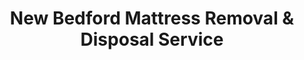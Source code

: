 ---
layout: location.njk
title: New Bedford Mattress Removal & Disposal Service
description: Whaling City mattress removal with 1M+ mattresses recycled nationwide. Next-day pickup  Skip DPW coordination - professional service for fishing families, port workers, and coastal communities throughout Bristol County.
permalink: /mattress-removal/massachusetts/new-bedford/
city: New Bedford
state: Massachusetts
stateSlug: massachusetts
tier: 2
coordinates:
  lat: 41.6362
  lng: -70.9342
pricing:
  startingPrice: 125
  single: 125
  queen: 155
  king: 180
  boxSpring: 30
neighborhoods:
  - name: Downtown New Bedford
    zipCodes: [02740]
  - name: North End
    zipCodes: [02740]
  - name: South End
    zipCodes: [02744]
  - name: West End
    zipCodes: [02746]
  - name: Waterfront Historic District
    zipCodes: [02740]
  - name: Acushnet Heights
    zipCodes: [02743]
  - name: Buttonwood Park
    zipCodes: [02740]
  - name: Clark's Point
    zipCodes: [02744]
  - name: Sassaquin
    zipCodes: [02744]
  - name: Cove Village
    zipCodes: [02746]
  - name: Hathaway
    zipCodes: [02746]
  - name: Weld Square
    zipCodes: [02746]
  - name: Riverside
    zipCodes: [02746]
  - name: Ashley
    zipCodes: [02746]
  - name: Hazelwood Park
    zipCodes: [02740]
  - name: Kempton Street
    zipCodes: [02740]
  - name: Cedar Grove
    zipCodes: [02740]
  - name: Happy Valley
    zipCodes: [02743]
  - name: Monte Park
    zipCodes: [02740]
  - name: Brooklawn Park
    zipCodes: [02740]
zipCodes: [02740, 02743, 02744, 02746]
recyclingPartners:
  - New Bedford Department of Public Works
  - Waste Management of Massachusetts
  - Republic Services New England
  - South Coast Waste Management
  - Bristol County Recycling Initiative
localRegulations: "We operate independently from municipal bulk waste collection which requires advance scheduling and preparation procedures that often conflict with fishing schedules and port operations."
nearbyCities:
  - name: Fall River
    slug: fall-river
    distance: 18
    isSuburb: false
  - name: Brockton
    slug: brockton
    distance: 35
    isSuburb: false
  - name: Boston
    slug: boston
    distance: 60
    isSuburb: false
reviews:
  count: 1,743
  featured:
    - text: "Fishing boat comes in at 4 AM, needed mattress pickup before heading back out Sunday night. Perfect timing."
      author: "Tony R."
      neighborhood: "North End"
    - text: "Historic whaling captain's house from the 1800s - steep narrow stairs, low doorways, original hardwood everywhere. Team brought extra padding and took their time with every corner. Not one scratch on 200-year-old trim work. These guys understand old New England houses."
      author: "Margaret S."
      neighborhood: "Waterfront Historic District"
    - text: "👍"
      author: "Luis"
      neighborhood: "South End"
faqs:
  - question: "Do you work with fishing and maritime schedules?"
    answer: "Yes. The working waterfront creates unique timing needs around vessel schedules, tide cycles, and port operations. We provide flexible pickup windows including early morning, evening, and weekend service to coordinate with maritime work schedules."
  - question: "How do you handle New Bedford's historic architecture and waterfront properties?"
    answer: "The mix of 19th-century whaling mansions, historic worker housing, and modern developments requires specialized handling. Our teams navigate narrow Victorian staircases in historic districts and coordinate access in waterfront neighborhoods."
  - question: "Can you coordinate with port and waterfront logistics?"
    answer: "Yes. The active fishing port creates access challenges including vessel schedules, waterfront traffic, and tide-dependent operations. We understand maritime timing demands and work efficiently around fishing industry cycles."
  - question: "What's included in your $125 starting price for New Bedford?"
    answer: "Complete mattress removal including pickup, transportation, and 100% recycling. Additional charges only for stairs ($10/flight) or extended carries over 75 feet from parking to your location."
  - question: "Do you guarantee complete recycling for New Bedford mattresses?"
    answer: "Completely guaranteed. We've processed over 1 million mattresses through certified recycling facilities. Your New Bedford mattress components become construction steel (springs), marine industry materials (foam), and textile products (fabrics) through our verified network."
  - question: "How quickly can you schedule pickup in New Bedford?"
    answer: "Next-day service available. Schedule online in 60 seconds or call (720) 263-6094. Most appointments confirmed within 24 hours, with flexible timing for fishing and maritime work schedules."
  - question: "Do you serve both historic and modern New Bedford neighborhoods?"
    answer: "Yes. From Historic District whaling mansions to modern waterfront developments, we serve every neighborhood with consistent professional service designed for this working port city."
  - question: "Can you provide Portuguese language assistance?"
    answer: "Yes. We coordinate service in Portuguese to better serve the fishing community. Clear communication is essential for scheduling around vessel operations and maritime work patterns."
schema:
  "@context": "https://schema.org"
  "@type": "LocalBusiness"
  "@name": "A Bedder World New Bedford"
  "address":
    "@type": "PostalAddress"
    "addressLocality": "New Bedford"
    "addressRegion": "Massachusetts"
    "addressCountry": "US"
  "geo":
    "@type": "GeoCoordinates"
    "latitude": 41.6362
    "longitude": -70.9342
  "telephone": "720-263-6094"
  "priceRange": "$125-$180"
  "serviceArea": "New Bedford, Massachusetts"
  "aggregateRating":
    "@type": "AggregateRating"
    "ratingValue": "4.9"
    "reviewCount": "1743"
pageContent:
  heroDescription: "Complete mattress removal with guaranteed next-day service. Professional pickup serving fishing families, port workers, and waterfront communities. Book online and skip DPW coordination."
  aboutService: |
    <p>We serve America's top-value fishing port - from commercial fishermen managing vessel schedules to families in historic neighborhoods. Fishing industry workers, port employees, and waterfront residents get pickup that eliminates city coordination requirements while working around real maritime scheduling challenges.</p>
    
    <p>Historic architecture creates unique challenges: 19th-century mansions with grand staircases, worker housing near the port with difficult access, waterfront areas where logistics require maritime knowledge. Our teams protect valuable antique woodwork while coordinating around vessel operations and tide schedules.</p>
    
    <p>Every removal includes professional handling, secure transport, and complete recycling without surprise charges. Built for a maritime community that values reliability and practical scheduling. Schedule online instantly - we handle logistics while you focus on fishing operations and waterfront life.</p>
  serviceAreasIntro: "Professional service covers all neighborhoods and districts, from historic waterfront to residential areas:"
  regulationsCompliance: "City DPW requires advance notice and preparation steps that don't align with vessel schedules or maritime work patterns. We eliminate these requirements entirely - handling pickup, transportation, and recycling without city scheduling or preparation steps. No coordinating collection dates around fishing trips or managing waterfront access for city collectors. Book online and we handle everything."
  environmentalImpact: |
    <p>This maritime community values practical environmental stewardship. Every pickup contributes to our 1+ million mattresses recycled nationwide, supporting ocean conservation while maintaining productive use of materials rather than contributing to waste.</p>
    
    <p>Our certified recycling transforms mattresses into valuable resources - steel springs support regional construction and marine infrastructure, foam serves manufacturing industries, fabric enters sustainable textile production. This benefits fishing families, port workers, and coastal residents.</p>
    
    <p>Every customer supports guaranteed recycling that maintains material productivity rather than consuming landfill space, reinforcing commitment to ocean stewardship as America's most valuable fishing port.</p>
  howItWorksScheduling: "Schedule online in 60 seconds or call (720) 263-6094. Maritime-friendly timing includes early morning, evening, and weekend appointments coordinating with fishing schedules, port operations, and tidal considerations."
  howItWorksService: "Professional teams handle waterfront challenges - navigating historic district requirements, coordinating with fishing industry schedules, managing port area logistics, and ensuring efficient removal."
  howItWorksDisposal: "Complete processing at certified recycling facilities. Springs become construction materials, foam transforms into marine industry components, fabric processes into new textiles. Every pickup keeps materials productive nationwide."
  sidebarStats:
    mattressesRemoved: "7,299"
---